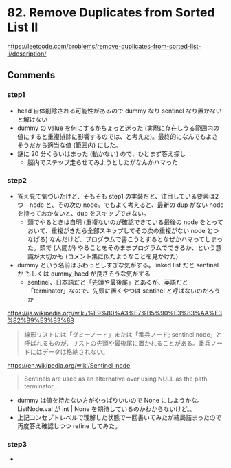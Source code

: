 # 82. Remove Duplicates from Sorted List II

https://leetcode.com/problems/remove-duplicates-from-sorted-list-ii/description/

## Comments

### step1

*   head 自体削除される可能性があるので dummy なり sentinel なり置かないと解けない
*   dummy の value を何にするかちょっと迷った (実際に存在しうる範囲内の値にすると重複排除に影響するのでは、と考えた)。最終的になんでもよさそうだから適当な値 (範囲内) にした。
*   謎に 20 分くらいはまった (動かない) ので、ひとまず答え探し
    *   脳内でステップ走らせてみようとしたがなんかハマった


### step2
*   答え見て気づいたけど、そもそも step1 の実装だと、注目している要素は2つ - node と、その次の node。でもよく考えると、最新の dup がない node を持っておかないと、dup をスキップできない。
    *   頭でやるときは自明 (重複ないのが確認できている最後の node をとっておいて、重複がきたら全部スキップしてその次の重複がない node とつなげる) なんだけど、プログラムで書こうとするとなぜかハマってしまった。頭で (人間が) やることをそのままプログラムでできるか、という意識が大切かも (コメント集に似たようなことを見かけた)
*   dummy という名前はふわっとしすぎな気がする。linked list だと sentinel か もしくは dummy_haed が良さそうな気がする
    *   sentinel、日本語だと「先頭や最後尾」とあるが、英語だと 「terminator」なので、先頭に置くやつは sentinel と呼ばないのだろうか

https://ja.wikipedia.org/wiki/%E9%80%A3%E7%B5%90%E3%83%AA%E3%82%B9%E3%83%88

> 線形リストには「ダミーノード」または「番兵ノード; sentinel node」と呼ばれるものが、リストの先頭や最後尾に置かれることがある。番兵ノードにはデータは格納されない。

https://en.wikipedia.org/wiki/Sentinel_node

> Sentinels are used as an alternative over using NULL as the path terminator...

*   dummy は値を持たない方がやっぱりいいので None にしようかな。ListNode.val が int | None を期待しているのかわからないけど。。
*   上記コンセプトレベルで理解した状態で一回書いてみたが結局詰まったので再度答え確認しつつ refine してみた。

### step3

* 
